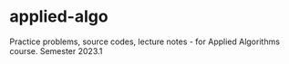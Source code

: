 # applied-algo
Practice problems, source codes, lecture notes - for Applied Algorithms course. Semester 2023.1
